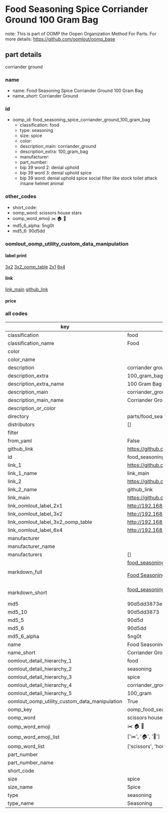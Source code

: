 # Food Seasoning Spice Corriander Ground 100 Gram Bag  

note: This is part of OOMP the Oopen Organization Method For Parts. For more details: https://github.com/oomlout/oomp_base

##  part details



corriander ground

### name
* name: Food Seasoning Spice Corriander Ground 100 Gram Bag
* name_short: Corriander Ground
### id
* oomp_id: food_seasoning_spice_corriander_ground_100_gram_bag
  * classification: food
  * type: seasoning
  * size: spice
  * color: 
  * description_main: corriander_ground
  * description_extra: 100_gram_bag
  * manufacturer: 
  * part_number: 
  * bip 39 word 2: denial uphold
  * bip 39 word 3: denial uphold spice
  * bip 39 word: denial uphold spice social filter like stock toilet attack insane helmet animal

### other_codes
* short_code: 
* oomp_word: scissors house stars
* oomp_word_emoji :scissors: :house: :stars:
* md5_6_alpha: 5ng0t
* md5_6: 90d5dd






### oomlout_oomp_utility_custom_data_manipulation
#### label print
[3x2](http://192.168.1.245:1112/?label=oomp%205ng0t)
[3x2_oomp_table](http://192.168.1.107:1112/?label=oomp%205ng0t)
[2x1](http://192.168.1.242:1112/?label=oomp%205ng0t)
[6x4](http://192.168.1.55:1112/?label=oomp%205ng0t)    

#### link

[link_main](https://github.com/oomlout/oomlout_oomp_current_version_messy/tree/main/parts/food_seasoning_spice_corriander_ground_100_gram_bag) [github_link](https://github.com/oomlout/oomlout_oomp_part_src/tree/main/parts/food_seasoning_spice_corriander_ground_100_gram_bag)                             

#### price







### all codes 
| key | value |  
| --- | --- |  
| classification | food |  
| classification_name | Food |  
| color |  |  
| color_name |  |  
| description | corriander ground |  
| description_extra | 100_gram_bag |  
| description_extra_name | 100 Gram Bag |  
| description_main | corriander_ground |  
| description_main_name | Corriander Ground |  
| description_or_color |   |  
| directory | parts/food_seasoning_spice_corriander_ground_100_gram_bag |  
| distributors | [] |  
| filter |  |  
| from_yaml | False |  
| github_link | https://github.com/oomlout/oomlout_oomp_part_src/tree/main/parts/food_seasoning_spice_corriander_ground_100_gram_bag |  
| id | food_seasoning_spice_corriander_ground_100_gram_bag |  
| link_1 | https://github.com/oomlout/oomlout_oomp_current_version_messy/tree/main/parts/food_seasoning_spice_corriander_ground_100_gram_bag |  
| link_1_name | link_main |  
| link_2 | https://github.com/oomlout/oomlout_oomp_part_src/tree/main/parts/food_seasoning_spice_corriander_ground_100_gram_bag |  
| link_2_name | github_link |  
| link_main | https://github.com/oomlout/oomlout_oomp_current_version_messy/tree/main/parts/food_seasoning_spice_corriander_ground_100_gram_bag |  
| link_oomlout_label_2x1 | http://192.168.1.242:1112/?label=oomp%205ng0t |  
| link_oomlout_label_3x2 | http://192.168.1.245:1112/?label=oomp%205ng0t |  
| link_oomlout_label_3x2_oomp_table | http://192.168.1.107:1112/?label=oomp%205ng0t |  
| link_oomlout_label_6x4 | http://192.168.1.55:1112/?label=oomp%205ng0t |  
| manufacturer |  |  
| manufacturer_name |  |  
| manufacturers | [] |  
| markdown_full | [food_seasoning_spice_corriander_ground_100_gram_bag](https://github.com/oomlout/oomlout_oomp_current_version_messy/tree/main/parts/food_seasoning_spice_corriander_ground_100_gram_bag)<br>[](https://github.com/oomlout/oomlout_oomp_current_version_messy/tree/main/parts/food_seasoning_spice_corriander_ground_100_gram_bag)<br>[Food Seasoning Spice Corriander Ground 100 Gram Bag](https://github.com/oomlout/oomlout_oomp_current_version_messy/tree/main/parts/food_seasoning_spice_corriander_ground_100_gram_bag)<br><br> |  
| markdown_short | [food_seasoning_spice_corriander_ground_100_gram_bag](https://github.com/oomlout/oomlout_oomp_current_version_messy/tree/main/parts/food_seasoning_spice_corriander_ground_100_gram_bag)<br><br> |  
| md5 | 90d5dd3873e3dac206ab3cdfa33bb1d3 |  
| md5_10 | 90d5dd3873 |  
| md5_5 | 90d5d |  
| md5_6 | 90d5dd |  
| md5_6_alpha | 5ng0t |  
| name | Food Seasoning Spice Corriander Ground 100 Gram Bag |  
| name_short | Corriander Ground |  
| oomlout_detail_hierarchy_1 | food |  
| oomlout_detail_hierarchy_2 | seasoning |  
| oomlout_detail_hierarchy_3 | spice |  
| oomlout_detail_hierarchy_4 | corriander_ground |  
| oomlout_detail_hierarchy_5 | 100_gram |  
| oomlout_oomp_utility_custom_data_manipulation | True |  
| oomp_key | oomp_food_seasoning_spice_corriander_ground_100_gram_bag |  
| oomp_word | scissors house stars |  
| oomp_word_emoji | :scissors: :house: :stars: |  
| oomp_word_emoji_list | [':scissors:', ':house:', ':stars:'] |  
| oomp_word_list | ['scissors', 'house', 'stars'] |  
| part_number |  |  
| part_number_name |  |  
| short_code |  |  
| size | spice |  
| size_name | Spice |  
| type | seasoning |  
| type_name | Seasoning |  
